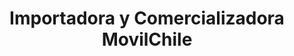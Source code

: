 ---
title: "Importadora y Comercializadora MovilChile"
url: /los-lagos/importadora-y-comercializadora-movilchile/
shop: Elektronik
---